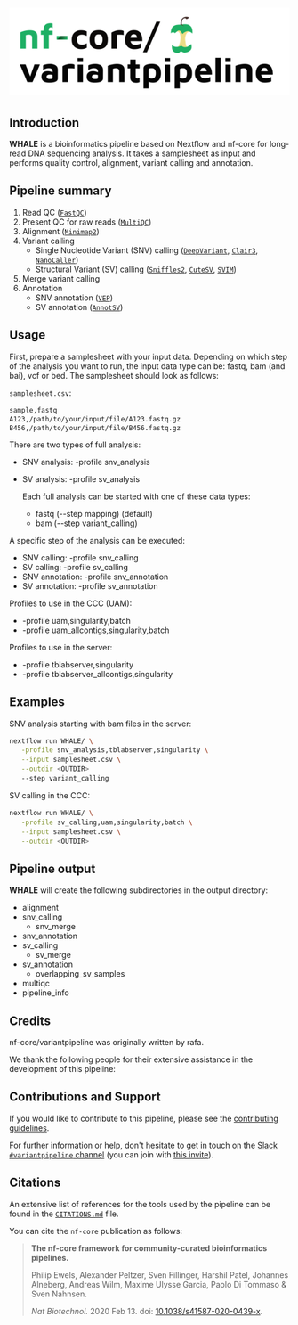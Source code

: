 <h1>
  <picture>
    <source media="(prefers-color-scheme: dark)" srcset="docs/images/nf-core-variantpipeline_logo_dark.png">
    <img alt="nf-core/variantpipeline" src="docs/images/nf-core-variantpipeline_logo_light.png">
  </picture>
</h1>

## Introduction

**WHALE** is a bioinformatics pipeline based on Nextflow and nf-core for long-read DNA sequencing analysis. It takes a samplesheet as input and performs quality control, alignment, variant calling and annotation.

<!-- TODO nf-core: Include a figure that guides the user through the major workflow steps. Many nf-core
     workflows use the "tube map" design for that. See https://nf-co.re/docs/contributing/design_guidelines#examples for examples.   -->
<!-- TODO nf-core: Fill in short bullet-pointed list of the default steps in the pipeline -->

## Pipeline summary

1. Read QC ([`FastQC`](https://www.bioinformatics.babraham.ac.uk/projects/fastqc/))
2. Present QC for raw reads ([`MultiQC`](http://multiqc.info/))
3. Alignment ([`Minimap2`](https://github.com/lh3/minimap2))
4. Variant calling
    - Single Nucleotide Variant (SNV) calling ([`DeepVariant`](https://github.com/google/deepvariant), [`Clair3`](https://github.com/HKU-BAL/Clair3), [`NanoCaller`](https://github.com/WGLab/NanoCaller))
    - Structural Variant (SV) calling ([`Sniffles2`](https://github.com/fritzsedlazeck/Sniffles), [`CuteSV`](https://github.com/tjiangHIT/cuteSV), [`SVIM`](https://github.com/eldariont/svim))
5. Merge variant calling
6. Annotation
    - SNV annotation ([`VEP`](https://github.com/Ensembl/ensembl-vep))
    - SV annotation ([`AnnotSV`](https://github.com/lgmgeo/AnnotSV))

## Usage

First, prepare a samplesheet with your input data. Depending on which step of the analysis you want to run, the input data type can be: fastq, bam (and bai), vcf or bed. The samplesheet should look as follows:

`samplesheet.csv`:

```csv
sample,fastq
A123,/path/to/your/input/file/A123.fastq.gz
B456,/path/to/your/input/file/B456.fastq.gz
```

There are two types of full analysis:
- SNV analysis: -profile snv_analysis
- SV analysis: -profile sv_analysis
    
  Each full analysis can be started with one of these data types:
  - fastq (--step mapping) (default)
  - bam (--step variant_calling)
    
A specific step of the analysis can be executed:
- SNV calling: -profile snv_calling
- SV calling: -profile sv_calling
- SNV annotation: -profile snv_annotation
- SV annotation: -profile sv_annotation

Profiles to use in the CCC (UAM):
- -profile uam,singularity,batch
- -profile uam_allcontigs,singularity,batch

Profiles to use in the server:
- -profile tblabserver,singularity
- -profile tblabserver_allcontigs,singularity

## Examples

SNV analysis starting with bam files in the server:

```bash
nextflow run WHALE/ \
   -profile snv_analysis,tblabserver,singularity \
   --input samplesheet.csv \
   --outdir <OUTDIR>
   --step variant_calling
```

SV calling in the CCC:

```bash
nextflow run WHALE/ \
   -profile sv_calling,uam,singularity,batch \
   --input samplesheet.csv \
   --outdir <OUTDIR>
```

## Pipeline output

**WHALE** will create the following subdirectories in the output directory:
- alignment
- snv_calling
  - snv_merge
- snv_annotation
- sv_calling
  - sv_merge
- sv_annotation
  - overlapping_sv_samples
- multiqc
- pipeline_info

## Credits

nf-core/variantpipeline was originally written by rafa.

We thank the following people for their extensive assistance in the development of this pipeline:

<!-- TODO nf-core: If applicable, make list of people who have also contributed -->

## Contributions and Support

If you would like to contribute to this pipeline, please see the [contributing guidelines](.github/CONTRIBUTING.md).

For further information or help, don't hesitate to get in touch on the [Slack `#variantpipeline` channel](https://nfcore.slack.com/channels/variantpipeline) (you can join with [this invite](https://nf-co.re/join/slack)).

## Citations

<!-- TODO nf-core: Add citation for pipeline after first release. Uncomment lines below and update Zenodo doi and badge at the top of this file. -->
<!-- If you use nf-core/variantpipeline for your analysis, please cite it using the following doi: [10.5281/zenodo.XXXXXX](https://doi.org/10.5281/zenodo.XXXXXX) -->

<!-- TODO nf-core: Add bibliography of tools and data used in your pipeline -->

An extensive list of references for the tools used by the pipeline can be found in the [`CITATIONS.md`](CITATIONS.md) file.

You can cite the `nf-core` publication as follows:

> **The nf-core framework for community-curated bioinformatics pipelines.**
>
> Philip Ewels, Alexander Peltzer, Sven Fillinger, Harshil Patel, Johannes Alneberg, Andreas Wilm, Maxime Ulysse Garcia, Paolo Di Tommaso & Sven Nahnsen.
>
> _Nat Biotechnol._ 2020 Feb 13. doi: [10.1038/s41587-020-0439-x](https://dx.doi.org/10.1038/s41587-020-0439-x).
